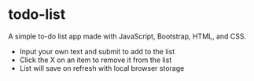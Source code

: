 # todo-list
A simple to-do list app made with JavaScript, Bootstrap, HTML, and CSS.
* Input your own text and submit to add to the list
* Click the X on an item to remove it from the list
* List will save on refresh with local browser storage
